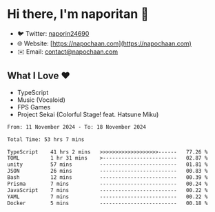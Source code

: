# Hi there, I'm naporitan 👋

- 🐦 Twitter: [naporin24690](https://twitter.com/naporin24690)
- 🌐 Website: [https://napochaan.com](https://napochaan.com)
- ✉️ Email: [contact@napochaan.com](mailto:contact@napochaan.com)

## What I Love ❤️
- TypeScript
- Music (Vocaloid)
- FPS Games
- Project Sekai (Colorful Stage! feat. Hatsune Miku)

<!--START_SECTION:waka-->

```txt
From: 11 November 2024 - To: 18 November 2024

Total Time: 53 hrs 7 mins

TypeScript    41 hrs 2 mins   >>>>>>>>>>>>>>>>>>>------   77.26 %
TOML          1 hr 31 mins    >------------------------   02.87 %
unity         57 mins         -------------------------   01.81 %
JSON          26 mins         -------------------------   00.83 %
Bash          12 mins         -------------------------   00.39 %
Prisma        7 mins          -------------------------   00.24 %
JavaScript    7 mins          -------------------------   00.22 %
YAML          7 mins          -------------------------   00.22 %
Docker        5 mins          -------------------------   00.18 %
```

<!--END_SECTION:waka-->

